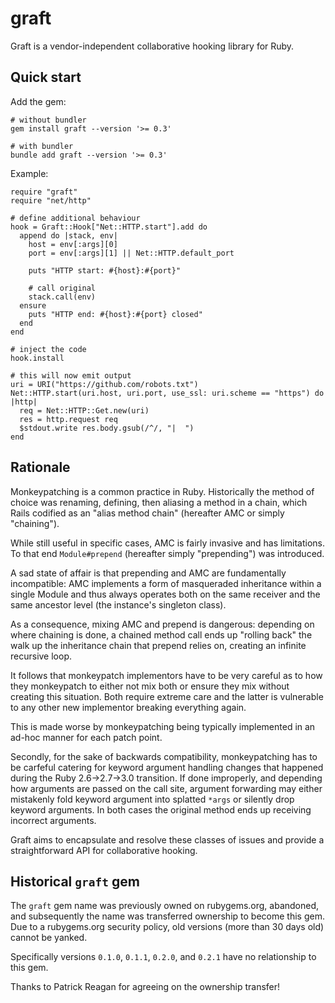 # graft

Graft is a vendor-independent collaborative hooking library for Ruby.

## Quick start

Add the gem:

```
# without bundler
gem install graft --version '>= 0.3'

# with bundler
bundle add graft --version '>= 0.3'
```

Example:

```
require "graft"
require "net/http"

# define additional behaviour
hook = Graft::Hook["Net::HTTP.start"].add do
  append do |stack, env|
    host = env[:args][0]
    port = env[:args][1] || Net::HTTP.default_port

    puts "HTTP start: #{host}:#{port}"

    # call original
    stack.call(env)
  ensure
    puts "HTTP end: #{host}:#{port} closed"
  end
end

# inject the code
hook.install

# this will now emit output
uri = URI("https://github.com/robots.txt")
Net::HTTP.start(uri.host, uri.port, use_ssl: uri.scheme == "https") do |http|
  req = Net::HTTP::Get.new(uri)
  res = http.request req
  $stdout.write res.body.gsub(/^/, "|  ")
end
```


## Rationale

Monkeypatching is a common practice in Ruby. Historically the method of choice
was renaming, defining, then aliasing a method in a chain, which Rails codified
as an "alias method chain" (hereafter AMC or simply "chaining").

While still useful in specific cases, AMC is fairly invasive and has
limitations. To that end `Module#prepend` (hereafter simply "prepending") was introduced.

A sad state of affair is that prepending and AMC are fundamentally
incompatible: AMC implements a form of masqueraded inheritance within a single
Module and thus always operates both on the same receiver and the same
ancestor level (the instance's singleton class).

As a consequence, mixing AMC and prepend is dangerous: depending on where
chaining is done, a chained method call ends up "rolling back" the walk up the
inheritance chain that prepend relies on, creating an infinite recursive loop.

It follows that monkeypatch implementors have to be very careful as to how they
monkeypatch to either not mix both or ensure they mix without creating this
situation. Both require extreme care and the latter is vulnerable to any
other new implementor breaking everything again.

This is made worse by monkeypatching being typically implemented in an ad-hoc
manner for each patch point.

Secondly, for the sake of backwards compatibility, monkeypatching has to be
carfeful catering for keyword argument handling changes that happened during
the Ruby 2.6->2.7->3.0 transition. If done improperly, and depending how
arguments are passed on the call site, argument forwarding may either mistakenly fold
keyword argument into splatted `*args` or silently drop keyword arguments. In
both cases the original method ends up receiving incorrect arguments.

Graft aims to encapsulate and resolve these classes of issues and provide a
straightforward API for collaborative hooking.

## Historical `graft` gem

The `graft` gem name was previously owned on rubygems.org, abandoned, and
subsequently the name was transferred ownership to become this gem. Due to a
rubygems.org security policy, old versions (more than 30 days old) cannot be
yanked.

Specifically versions `0.1.0`, `0.1.1`, `0.2.0`, and `0.2.1` have no
relationship to this gem.

Thanks to Patrick Reagan for agreeing on the ownership transfer!
